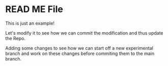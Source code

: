 # READ ME File

This is just an example!

Let's modify it to see how we can commit the modification and thus update the Repo.

Adding some changes to see how we can start off a new experimental branch and work on these changes before
commiting them to the main branch.